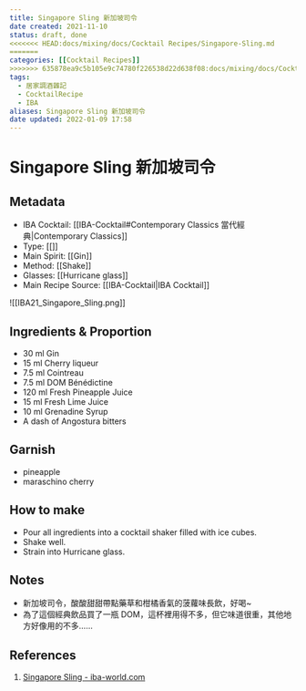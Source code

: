 ```yaml
---
title: Singapore Sling 新加坡司令
date created: 2021-11-10
status: draft, done
<<<<<<< HEAD:docs/mixing/docs/Cocktail Recipes/Singapore-Sling.md
=======
categories: [[Cocktail Recipes]]
>>>>>>> 635878ea9c5b105e9c74780f226538d22d638f08:docs/mixing/docs/Cocktail-Recipes/Singapore-Sling.md
tags:
  - 居家調酒雜記
  - CocktailRecipe
  - IBA
aliases: Singapore Sling 新加坡司令
date updated: 2022-01-09 17:58
---
```


# Singapore Sling 新加坡司令

## Metadata

- IBA Cocktail: [[IBA-Cocktail#Contemporary Classics 當代經典|Contemporary Classics]]
- Type: [[]]
- Main Spirit: [[Gin]]
- Method: [[Shake]]
- Glasses: [[Hurricane glass]]
- Main Recipe Source: [[IBA-Cocktail|IBA Cocktail]]

![[IBA21_Singapore_Sling.png]]

## Ingredients & Proportion

- 30 ml Gin
- 15 ml Cherry liqueur
- 7.5 ml Cointreau
- 7.5 ml DOM Bénédictine
- 120 ml Fresh Pineapple Juice
- 15 ml Fresh Lime Juice
- 10 ml Grenadine Syrup
- A dash of Angostura bitters

## Garnish

- pineapple
- maraschino cherry

## How to make

- Pour all ingredients into a cocktail shaker filled with ice cubes.
- Shake well.
- Strain into Hurricane glass.

## Notes

- 新加坡司令，酸酸甜甜帶點藥草和柑橘香氣的菠蘿味長飲，好喝~
- 為了這個經典飲品買了一瓶 DOM，這杯裡用得不多，但它味道很重，其他地方好像用的不多……

## References

1. [Singapore Sling - iba-world.com](https://iba-world.com/singapore-sling/)
